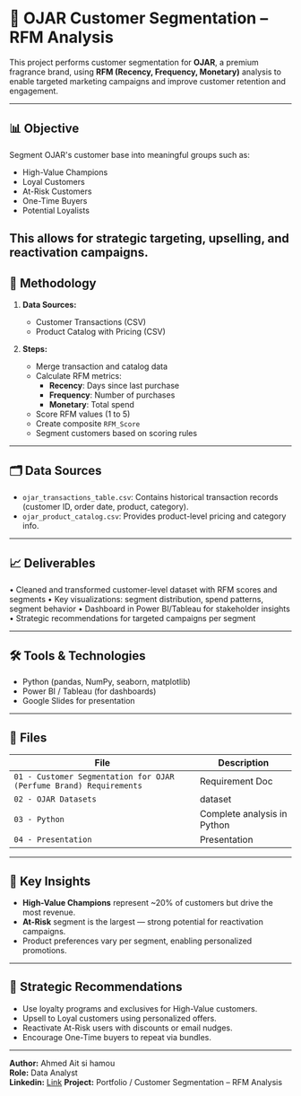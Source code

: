# 🧴 OJAR Customer Segmentation – RFM Analysis

This project performs customer segmentation for **OJAR**, a premium fragrance brand, using **RFM (Recency, Frequency, Monetary)** analysis to enable targeted marketing campaigns and improve customer retention and engagement.

---

## 📊 Objective

Segment OJAR's customer base into meaningful groups such as:
- High-Value Champions
- Loyal Customers
- At-Risk Customers
- One-Time Buyers
- Potential Loyalists

This allows for strategic targeting, upselling, and reactivation campaigns.
---

## 🧠 Methodology

1. **Data Sources:**
   - Customer Transactions (CSV)
   - Product Catalog with Pricing (CSV)

2. **Steps:**
   - Merge transaction and catalog data
   - Calculate RFM metrics:
     - **Recency**: Days since last purchase
     - **Frequency**: Number of purchases
     - **Monetary**: Total spend
   - Score RFM values (1 to 5)
   - Create composite `RFM_Score`
   - Segment customers based on scoring rules

---

## 🗂️ Data Sources

- `ojar_transactions_table.csv`: Contains historical transaction records (customer ID, order date, product, category).
- `ojar_product_catalog.csv`: Provides product-level pricing and category info.

---

## 📈 Deliverables
•	Cleaned and transformed customer-level dataset with RFM scores and segments
•	Key visualizations: segment distribution, spend patterns, segment behavior
•	Dashboard in Power BI/Tableau for stakeholder insights
•	Strategic recommendations for targeted campaigns per segment


---

## 🛠️ Tools & Technologies

- Python (pandas, NumPy, seaborn, matplotlib)
- Power BI / Tableau (for dashboards)
- Google Slides for presentation

---

## 📁 Files

| File | Description |
|------|-------------|
| `01 - Customer Segmentation for OJAR (Perfume Brand) Requirements` | Requirement Doc |
| `02 - OJAR Datasets` | dataset |
| `03 - Python` | Complete analysis in Python |
| `04 - Presentation` | Presentation |


---

## 📌 Key Insights

- **High-Value Champions** represent ~20% of customers but drive the most revenue.
- **At-Risk** segment is the largest — strong potential for reactivation campaigns.
- Product preferences vary per segment, enabling personalized promotions.

---

## 📢 Strategic Recommendations

- Use loyalty programs and exclusives for High-Value customers.
- Upsell to Loyal customers using personalized offers.
- Reactivate At-Risk users with discounts or email nudges.
- Encourage One-Time buyers to repeat via bundles.

---

**Author:** Ahmed Ait si hamou  
**Role:** Data Analyst  
**Linkedin:** [Link](https://www.linkedin.com/in/ahmedaitsihamou/) 
**Project:** Portfolio / Customer Segmentation – RFM Analysis 
